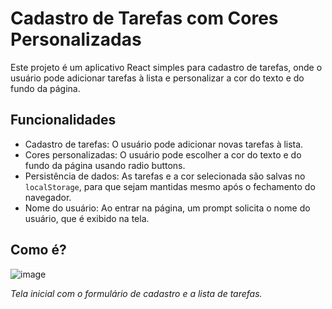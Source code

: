 # Cadastro de Tarefas com Cores Personalizadas

Este projeto é um aplicativo React simples para cadastro de tarefas, onde o usuário pode adicionar tarefas à lista e personalizar a cor do texto e do fundo da página.

## Funcionalidades

- Cadastro de tarefas: O usuário pode adicionar novas tarefas à lista.
- Cores personalizadas: O usuário pode escolher a cor do texto e do fundo da página usando radio buttons.
- Persistência de dados: As tarefas e a cor selecionada são salvas no `localStorage`, para que sejam mantidas mesmo após o fechamento do navegador.
- Nome do usuário: Ao entrar na página, um prompt solicita o nome do usuário, que é exibido na tela.

## Como é?

![image](https://github.com/user-attachments/assets/3d957063-1ac4-4971-bef1-9f21380ce931)

_Tela inicial com o formulário de cadastro e a lista de tarefas._


